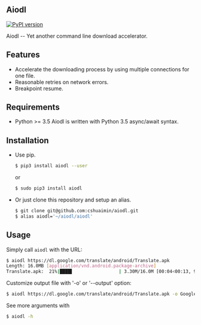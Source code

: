 ## Aiodl
[![PyPI version](https://badge.fury.io/py/aiodl.svg)](https://badge.fury.io/py/aiodl)

Aiodl -- Yet another command line download accelerator.

## Features

- Accelerate the downloading process by using multiple connections for one file.
- Reasonable retries on network errors.
- Breakpoint resume.

## Requirements

- Python >= 3.5
    Aiodl is written with Python 3.5 async/await syntax.

## Installation

- Use pip.
    
    ```bash
    $ pip3 install aiodl --user
    ```
    or
    ```bash
    $ sudo pip3 install aiodl
    ```

- Or just clone this repository and setup an alias.

    ```bash
    $ git clone git@github.com:cshuaimin/aiodl.git
    $ alias aiodl='~/aiodl/aiodl'
    ```

## Usage

Simply call `aiodl` with the URL:
```bash
$ aiodl https://dl.google.com/translate/android/Translate.apk
Length: 16.0MB [application/vnd.android.package-archive]
Translate.apk:  21%|████▌                 | 3.30M/16.0M [00:04<00:13, 984KB/s]
```

Customize output file with '-o' or '--output' option:
```bash
$ aiodl https://dl.google.com/translate/android/Translate.apk -o Google_Translate.apk
```

See more arguments with
```bash
$ aiodl -h
```
